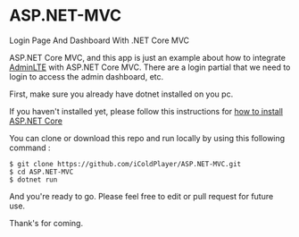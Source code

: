 # ASP.NET-MVC
Login Page And Dashboard With .NET Core MVC

ASP.NET Core MVC, and this app is just an example about how to integrate [AdminLTE](https://adminlte.io) with ASP.NET Core MVC. There are a login partial that we need to login to access the admin dashboard, etc.


First, make sure you already have dotnet installed on you pc.

If you haven't installed yet, please follow this instructions for [how to install ASP.NET Core](https://dev.notnoob.com/cara-install-asp.net-pada-linux/) 

You can clone or download this repo and run locally by using this following command :
```
$ git clone https://github.com/iColdPlayer/ASP.NET-MVC.git
$ cd ASP.NET-MVC
$ dotnet run
```
And you're ready to go.
Please feel free to edit or pull request for future use.

Thank's for coming.
